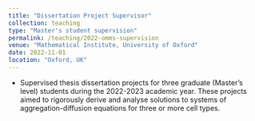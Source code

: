 ```yaml
---
title: "Dissertation Project Supervisor"
collection: teaching
type: "Master's student supervision"
permalink: /teaching/2022-omms-supervision
venue: "Mathematical Institute, University of Oxford"
date: 2022-11-01
location: "Oxford, UK"
---
```

* Supervised thesis dissertation projects for three graduate (Master’s level) students during the 2022-2023 academic year. These projects aimed to rigorously derive and analyse solutions to systems of aggregation-diffusion equations for three or more cell types.

<!-- Heading 1
======

Heading 2
======

Heading 3
====== -->